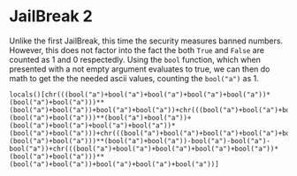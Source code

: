 # JailBreak 2

Unlike the first JailBreak, this time the security measures banned numbers. However, this does not factor into the fact the both `True` and `False` are counted as 1 and 0 respectedly. Using the `bool` function, which when presented with a not empty argument evaluates to true, we can then do math to get the the needed ascii values, counting the `bool("a")` as 1.

```
locals()[chr(((bool("a")+bool("a")+bool("a")+bool("a")+bool("a"))*(bool("a")+bool("a")))**(bool("a")+bool("a"))+bool("a")+bool("a"))+chr(((bool("a")+bool("a")+bool("a")+bool("a")+bool("a"))*(bool("a")+bool("a")))**(bool("a")+bool("a"))+(bool("a")+bool("a")+bool("a")+bool("a"))*(bool("a")+bool("a")))+chr(((bool("a")+bool("a")+bool("a")+bool("a")+bool("a"))*(bool("a")+bool("a")))**(bool("a")+bool("a"))-bool("a")-bool("a")-bool("a"))+chr(((bool("a")+bool("a")+bool("a")+bool("a")+bool("a"))*(bool("a")+bool("a")))**(bool("a")+bool("a"))+bool("a")+bool("a")+bool("a"))]
```